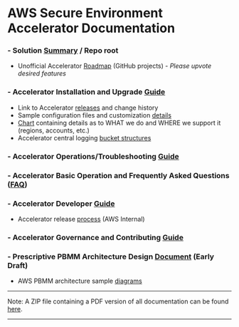 # AWS Secure Environment Accelerator Documentation

### - Solution [Summary](../README.md) / Repo root

- Unofficial Accelerator [Roadmap](https://github.com/aws-samples/aws-secure-environment-accelerator/projects) (GitHub projects) - _Please upvote desired features_

### - Accelerator Installation and Upgrade [Guide](./installation/installation.md)

- Link to Accelerator [releases](https://github.com/aws-samples/aws-secure-environment-accelerator/releases) and change history
- Sample configuration files and customization [details](./installation/customization-index.md)
- [Chart](./installation/what-we-do-where.md) containing details as to WHAT we do and WHERE we support it (regions, accounts, etc.)
- Accelerator central logging [bucket structures](./architectures/pbmm/log-file-locations.md)

### - Accelerator Operations/Troubleshooting [Guide](./operations/operations-troubleshooting-guide.md)

### - Accelerator Basic Operation and Frequently Asked Questions ([FAQ](./faq/faq.md))

### - Accelerator Developer [Guide](./developer/developer-guide.md)

- Accelerator release [process](./developer/release-process.md) (AWS Internal)

### - Accelerator Governance and Contributing [Guide](../CONTRIBUTING.md)

### - Prescriptive PBMM Architecture Design [Document](./architectures/pbmm/architecture.md) (Early Draft)

- AWS PBMM architecture sample [diagrams](./architectures/pbmm/AWS_PBMM_Accel_Account_Network_VPC.md)

---

Note: A ZIP file containing a PDF version of all documentation can be found [here](https://github.com/aws-samples/aws-secure-environment-accelerator/actions?query=workflow%3A%22Generate+Documentation%22).

---
